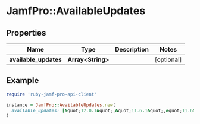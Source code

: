 # JamfPro::AvailableUpdates

## Properties

| Name | Type | Description | Notes |
| ---- | ---- | ----------- | ----- |
| **available_updates** | **Array&lt;String&gt;** |  | [optional] |

## Example

```ruby
require 'ruby-jamf-pro-api-client'

instance = JamfPro::AvailableUpdates.new(
  available_updates: [&quot;12.0.1&quot;,&quot;11.6.1&quot;,&quot;11.6&quot;,&quot;11.5.2&quot;]
)
```

